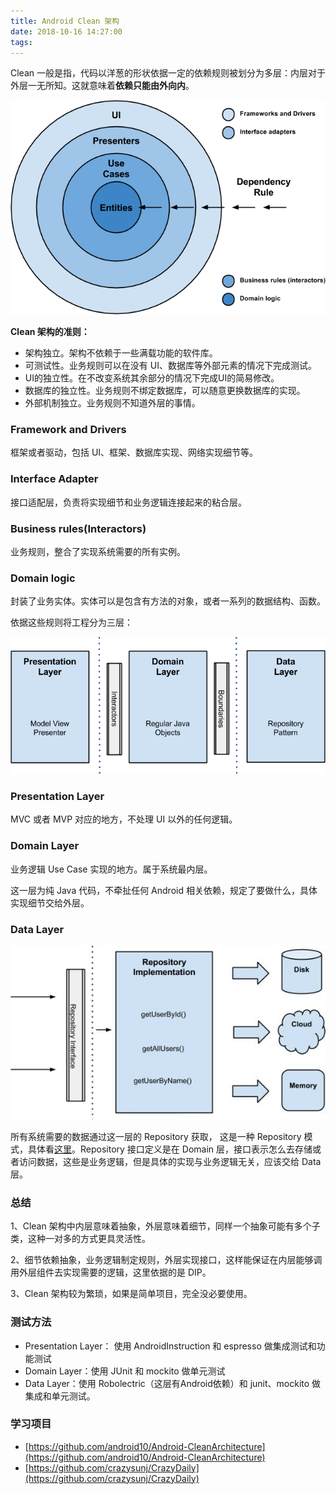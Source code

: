 ```yaml
---
title: Android Clean 架构
date: 2018-10-16 14:27:00
tags:
---
```


 Clean 一般是指，代码以洋葱的形状依据一定的依赖规则被划分为多层：内层对于外层一无所知。这就意味着**依赖只能由外向内**。

![](https://github.com/zywudev/blog-source/raw/master/image/FneK1RrTl0mCEVOQydNJCXJiv00v.png)

**Clean 架构的准则：**

- 架构独立。架构不依赖于一些满载功能的软件库。
- 可测试性。业务规则可以在没有 UI、数据库等外部元素的情况下完成测试。
- UI的独立性。在不改变系统其余部分的情况下完成UI的简易修改。
- 数据库的独立性。业务规则不绑定数据库，可以随意更换数据库的实现。
- 外部机制独立。业务规则不知道外层的事情。

### Framework and Drivers

框架或者驱动，包括 UI、框架、数据库实现、网络实现细节等。

### Interface Adapter

接口适配层，负责将实现细节和业务逻辑连接起来的粘合层。

### Business rules(Interactors)

业务规则，整合了实现系统需要的所有实例。

### Domain logic

封装了业务实体。实体可以是包含有方法的对象，或者一系列的数据结构、函数。

依据这些规则将工程分为三层：

![](https://github.com/zywudev/blog-source/blob/master/image/FiHNW7VqAGM0mduIOUbZJT3waAu6.png)

### Presentation Layer

MVC 或者 MVP 对应的地方，不处理 UI 以外的任何逻辑。 

### Domain Layer

业务逻辑 Use Case 实现的地方。属于系统最内层。

这一层为纯 Java 代码，不牵扯任何 Android 相关依赖，规定了要做什么，具体实现细节交给外层。

### Data Layer

![](https://raw.githubusercontent.com/zywudev/blog-source/master/image/FhHTuUPyCcYBna7CGmYtsMG5OpLO.png)

所有系统需要的数据通过这一层的 Repository 获取， 这是一种 Repository 模式，具体看[这里](https://docs.microsoft.com/en-us/previous-versions/msp-n-p/ff649690(v=pandp.10))。Repository 接口定义是在 Domain 层，接口表示怎么去存储或者访问数据，这些是业务逻辑，但是具体的实现与业务逻辑无关，应该交给 Data 层。

### 总结

1、Clean 架构中内层意味着抽象，外层意味着细节，同样一个抽象可能有多个子类，这种一对多的方式更具灵活性。

2、细节依赖抽象，业务逻辑制定规则，外层实现接口，这样能保证在内层能够调用外层组件去实现需要的逻辑，这里依据的是 DIP。

3、Clean 架构较为繁琐，如果是简单项目，完全没必要使用。

### 测试方法

- Presentation Layer： 使用 AndroidInstruction 和 espresso 做集成测试和功能测试
- Domain Layer：使用 JUnit 和 mockito 做单元测试
- Data Layer：使用 Robolectric（这层有Android依赖）和 junit、mockito 做集成和单元测试。

### 学习项目

- [https://github.com/android10/Android-CleanArchitecture](https://github.com/android10/Android-CleanArchitecture)
- [https://github.com/crazysunj/CrazyDaily](https://github.com/crazysunj/CrazyDaily)

